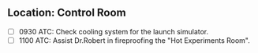 ## Location: Control Room

- [ ] 0930 ATC: Check cooling system for the launch simulator.
- [ ] 1100 ATC: Assist Dr.Robert in fireproofing the "Hot Experiments Room".
